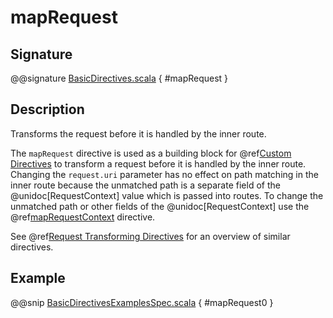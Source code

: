 # mapRequest

## Signature

@@signature [BasicDirectives.scala]($akka-http$/akka-http/src/main/scala/akka/http/scaladsl/server/directives/BasicDirectives.scala) { #mapRequest }

## Description

Transforms the request before it is handled by the inner route.

The `mapRequest` directive is used as a building block for @ref[Custom Directives](../custom-directives.md) to transform a request before it
is handled by the inner route. Changing the `request.uri` parameter has no effect on path matching in the inner route
because the unmatched path is a separate field of the @unidoc[RequestContext] value which is passed into routes. To change
the unmatched path or other fields of the @unidoc[RequestContext] use the @ref[mapRequestContext](mapRequestContext.md) directive.

See @ref[Request Transforming Directives](index.md#request-transforming-directives) for an overview of similar directives.

## Example

@@snip [BasicDirectivesExamplesSpec.scala]($test$/scala/docs/http/scaladsl/server/directives/BasicDirectivesExamplesSpec.scala) { #mapRequest0 }